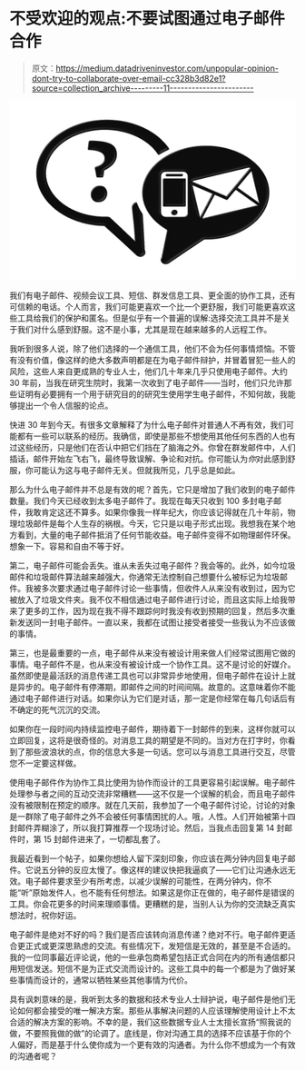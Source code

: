 # 不受欢迎的观点:不要试图通过电子邮件合作

> 原文：<https://medium.datadriveninvestor.com/unpopular-opinion-dont-try-to-collaborate-over-email-cc328b3d82e1?source=collection_archive---------11----------------------->

![](img/219f16656e8d5a063b6c1ad52bd2983a.png)

我们有电子邮件、视频会议工具、短信、群发信息工具、更全面的协作工具，还有可信赖的电话。个人而言，我们可能更喜欢一个比一个更舒服，我们可能更喜欢这些工具给我们的保护和匿名。但是似乎有一个普遍的误解:选择交流工具并不是关于我们对什么感到舒服。这不是小事，尤其是现在越来越多的人远程工作。

我听到很多人说，除了他们选择的一个通信工具，他们不会为任何事情烦恼。不管有没有价值，像这样的绝大多数声明都是在为电子邮件辩护，并冒着冒犯一些人的风险，这些人来自更成熟的专业人士，他们几十年来几乎只使用电子邮件。大约 30 年前，当我在研究生院时，我第一次收到了电子邮件——当时，他们只允许那些证明有必要拥有一个用于研究目的的研究生使用学生电子邮件，不知何故，我能够提出一个令人信服的论点。

快进 30 年到今天。有很多文章解释了为什么电子邮件对普通人不再有效，我们可能都有一些可以联系的经历。我确信，即使是那些不想使用其他任何东西的人也有过这些经历，只是他们在否认中把它们挡在了脑海之外。你曾在群发邮件中，人们插话，邮件开始左飞右飞，最终导致误解、争论和对抗。你可能认为*你*对此感到舒服，你可能认为这与电子邮件无关。但就我所见，几乎总是如此。

那么为什么电子邮件并不总是有效的呢？首先，它只是增加了我们收到的电子邮件数量。我们今天已经收到太多电子邮件了。我现在每天只收到 100 多封电子邮件，我敢肯定这还不算多。如果你像我一样年纪大，你应该记得就在几十年前，物理垃圾邮件是每个人生存的祸根。今天，它只是以电子形式出现。我想我在某个地方看到，大量的电子邮件抵消了任何节能收益。电子邮件变得不如物理邮件环保。想象一下。容易和自由不等于好。

第二，电子邮件可能会丢失。谁从未丢失过电子邮件？我会等的。此外，如今垃圾邮件和垃圾邮件算法越来越强大，你通常无法控制自己想要什么被标记为垃圾邮件。我被多次要求通过电子邮件讨论一些事情，但收件人从来没有收到过，因为它被放入了垃圾文件夹。我不仅不相信通过电子邮件进行讨论，而且这实际上给我带来了更多的工作，因为现在我不得不跟踪何时我没有收到预期的回复，然后多次重新发送同一封电子邮件。一直以来，我都在试图让接受者接受一些我认为不应该做的事情。

第三，也是最重要的一点，电子邮件从来没有被设计用来做人们经常试图用它做的事情。电子邮件不是，也从来没有被设计成一个协作工具。这不是讨论的好媒介。虽然即使是最活跃的消息传递工具也可以非常异步地使用，但电子邮件在设计上就是异步的。电子邮件有停滞期，即邮件之间的时间间隔。故意的。这意味着你不能通过电子邮件进行对话。如果你认为它们是对话，那一定是你经常在每几句话后有不确定的死气沉沉的交流。

如果你在一段时间内持续监控电子邮件，期待着下一封邮件的到来，这样你就可以立即回复，这将是很奇怪的。对消息工具的期望是不同的。当对方在打字时，你看到了那些波浪状的点，你的信息大多是一句话。您可以与消息工具进行交互，尽管您不一定要这样做。

使用电子邮件作为协作工具比使用为协作而设计的工具更容易引起误解。电子邮件处理参与者之间的互动交流非常糟糕——这不仅是一个误解的机会，而且电子邮件没有被限制在预定的顺序。就在几天前，我参加了一个电子邮件讨论，讨论的对象是一群除了电子邮件之外不会被任何事情困扰的人。哦，人性。人们开始被第十四封邮件弄糊涂了，所以我打算推荐一个现场讨论。然后，当我点击回复第 14 封邮件时，第 15 封邮件进来了，一切都乱套了。

我最近看到一个帖子，如果你想给人留下深刻印象，你应该在两分钟内回复电子邮件。它说五分钟的反应太慢了。像这样的建议快把我逼疯了——它们让沟通永远无效。电子邮件要求至少有所考虑，以减少误解的可能性，在两分钟内，你不能“听”原始发件人，也不能有任何想法。如果这是你正在做的，电子邮件是错误的工具。你会花更多的时间来理顺事情。更糟糕的是，当别人认为你的交流缺乏真实想法时，祝你好运。

电子邮件是绝对不好的吗？我们是否应该转向消息传递？绝对不行。电子邮件更适合更正式或更深思熟虑的交流。有些情况下，发短信是无效的，甚至是不合适的。我的一位同事最近评论说，他的一些承包商希望包括正式合同在内的所有通信都只用短信发送。短信不是为正式交流而设计的。这些工具中的每一个都是为了做好某些事情而设计的，通常以牺牲某些其他事情为代价。

具有讽刺意味的是，我听到太多的数据和技术专业人士辩护说，电子邮件是他们无论如何都会接受的唯一解决方案。那些从事解决问题的人应该理解使用设计上不太合适的解决方案的影响。不幸的是，我们这些数据专业人士太擅长宣扬“照我说的做，不要照我做的做”的论调了。底线是，你对沟通工具的选择不应该基于你的个人偏好，而是基于什么使你成为一个更有效的沟通者。为什么你不想成为一个有效的沟通者呢？